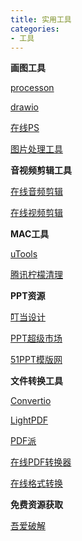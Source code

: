```yaml
---
title: 实用工具
categories: 
- 工具
---
```


**画图工具**

[processon](https://www.processon.com/)

[drawio](https://app.diagrams.net/)

[在线PS](https://www.uupoop.com/#/)

[图片处理工具](https://docsmall.com/)

**音视频剪辑工具**

[在线音频剪辑](https://www.weixinsyt.com/)

[在线视频剪辑](https://www.kapwing.com/)

**MAC工具**

[uTools](https://u.tools/)

[腾讯柠檬清理](https://lemon.qq.com/)

**PPT资源**

[叮当设计](https://www.dingdangsheji.com/)

[PPT超级市场](https://ppt.sotary.com/web/wxapp/index.html)

[51PPT模版网](http://www.51pptmoban.com/)

**文件转换工具**

[Convertio](https://convertio.co/zh/)

[LightPDF](https://lightpdf.com/)

[PDF派](https://www.pdfpai.com/)

[在线PDF转换器](https://www.freepdfconvert.com/zh-cn)

[在线格式转换](https://www.alltoall.net/)

**免费资源获取**

[吾爱破解](https://www.52pojie.cn/)

